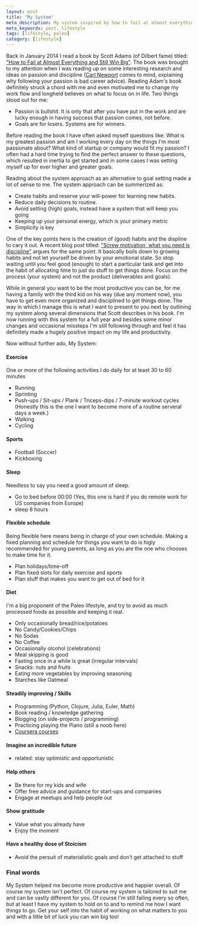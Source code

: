 ```yaml
---
layout: post
title: "My System"
meta_description: My system inspired by how to fail at almost everything and still win big (Scott Adams)
meta_keywords: post, lifestyle
tags: [lifestyle, paleo]
category: [lifestyle]
---
```


Back in January 2014 I read a book by Scott Adams (of Dilbert fame) titled:
["How to Fail at Almost Everything and Still Win Big"](https://www.goodreads.com/book/show/17859574-how-to-fail-at-almost-everything-and-still-win-big).
The book was brought to my attention when I was reading up on some interesting research and ideas on
passion and discipline ([Carl Newport](https://www.youtube.com/watch?v=qwOdU02SE0w) comes to mind,
explaining why following your passion is bad career advice). Reading Adam's book definitely struck a
chord with me and even motivated me to change my work flow and longheld believes on what to focus on
in life. Two things stood out for me:

- Passion is bullshit. It is only that after you have put in the work and are lucky enough in having
success that passion comes, not before.
- Goals are for losers. Systems are for winners.

Before reading the book I have often asked myself questions like: What is my greatest passion and am I working
every day on the things I'm most passionate about? What kind of startup or company would fit my passion? I
often had a hard time trying to find the perfect answer to these questions, which resulted in
inertia to get started and in some cases I was setting myself up for ever higher and greater goals.

Reading about the system approach as an alternative to goal setting made a lot of sense to me. The
system approach can be summerized as:

- Create habits and reserve your will-power for learning new habits.
- Reduce daily decisions to routine.
- Avoid setting (high) goals, instead have a system that will keep you going
- Keeping up your personal energy, which is your primary metric
- Simplicity is key

One of the key points here is the creation of (good) habits and the displine to cary it out. A
recent blog post titled:
["Screw motivation, what you need is discipline"](http://www.wisdomination.com/screw-motivation-what-you-need-is-discipline/)
argues for the same point. It basically boils down to growing habits and not let yourself be driven by your emotional state.
So stop waiting until you feel good (enough) to start a particular task and get into the habit of allocating
time to just do stuff to get things done. Focus on the process (your system) and not the product
(deliverables and goals).

While in general you want to be the most productive you can be, for me having a family with the third kid
on his way (due any moment now), you have to get even more organized and disciplined to get things
done. The way in which I manage this is what I want to present to you next by outlining my system along several dimensions
that Scott describes in his book. I'm now running with this system for a full year and besides some
minor changes and occasional missteps I'm still following through and feel it has definitely made a
hugely positive impact on my life and productivity.

Now without further ado, My System:

#### Exercise
One or more of the following activities I do daily for at least 30 to 60 minutes

- Running
- Sprinting
- Push-ups / Sit-ups / Plank / Triceps-dips / 7-minute workout cycles (Honestly this is the one I
  want to become more of a routine serveral days a week.)
- Walking
- Cycling

#### Sports
- Football (Soccer)
- Kickboxing

#### Sleep
Needless to say you need a good amount of sleep.

- Go to bed before 00:00 (Yes, this one is hard if you do remote work for US companies from Europe)
- sleep 8 hours

#### Flexible schedule
Being flexible here means being in charge of your own schedule. Making a fixed planning and schedule for
things you want to do is higly recommended for young parents, as long as you are the one who chooses
to make time for it.

- Plan holidays/time-off
- Plan fixed slots for daily exercise and sports
- Plan stuff that makes you want to get out of bed for it

#### Diet
I'm a big proponent of the Paleo lifestyle, and try to avoid as much processed foods as possible and
keeping it real.

- Only occasionally bread/rice/potatoes
- No Candy/Cookies/Chips
- No Sodas
- No Coffee
- Occasionally olcohol (celebrations)
- Meal skipping is good
- Fasting once in a while is great (irregular intervals)
- Snacks: nuts and fruits
- Eating more vegetables by improving seasoning
- Starches like Oatmeal

#### Steadily improving / Skills
- Programming (Python, Clojure, Julia, Euler, Math)
- Book reading / knowledge gathering
- Blogging (on side-projects / programming)
- Practicing playing the Piano (still a noob here)
- [Coursera courses](http://www.coursera.com)

#### Imagine an incredible future
- related: stay optimistic and opportunistic

#### Help others
- Be there for my kids and wife
- Offer free advice and guidance for start-ups and companies
- Engage at meetups and help people out

#### Show gratitude
- Value what you already have
- Enjoy the moment

#### Have a healthy dose of Stoicism
- Avoid the persuit of materialistic goals and don't get attached to stuff

### Final words

My System helped me become more productive and happier overall. Of course my system isn't
perfect. Of course my system is tailored to suit me and can be vastly different for you.
Of course I'm still failing every so often, but at least I have my system to hold on to and to
remind me how I want things to go. Get your self into the habit of working on what matters to you
and with a little bit of luck you can win big too!

